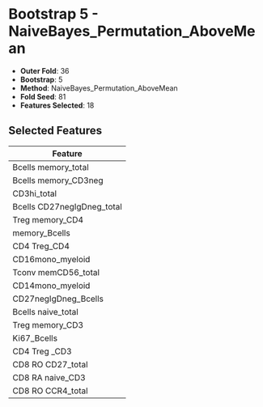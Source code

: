 # Bootstrap 5 - NaiveBayes_Permutation_AboveMean

- **Outer Fold**: 36
- **Bootstrap**: 5
- **Method**: NaiveBayes_Permutation_AboveMean
- **Fold Seed**: 81
- **Features Selected**: 18

## Selected Features

| Feature |
|---------|
| Bcells memory_total |
| Bcells memory_CD3neg |
| CD3hi_total |
| Bcells CD27negIgDneg_total |
| Treg memory_CD4 |
| memory_Bcells |
| CD4 Treg_CD4 |
| CD16mono_myeloid |
| Tconv memCD56_total |
| CD14mono_myeloid |
| CD27negIgDneg_Bcells |
| Bcells naive_total |
| Treg memory_CD3 |
| Ki67_Bcells |
| CD4 Treg _CD3 |
| CD8 RO CD27_total |
| CD8 RA naive_CD3 |
| CD8 RO CCR4_total |
